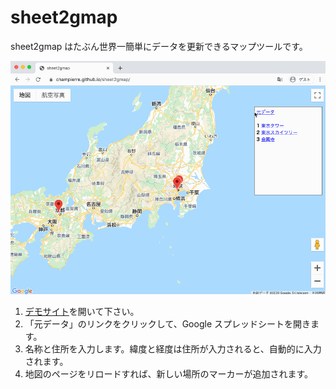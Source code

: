# sheet2gmap

sheet2gmap はたぶん世界一簡単にデータを更新できるマップツールです。

![デモ](images/sheet2gmap.gif)

1. [デモサイト](https://champierre.github.io/sheet2gmap/)を開いて下さい。
2. 「元データ」のリンクをクリックして、Google スプレッドシートを開きます。
3. 名称と住所を入力します。緯度と経度は住所が入力されると、自動的に入力されます。
4. 地図のページをリロードすれば、新しい場所のマーカーが追加されます。
